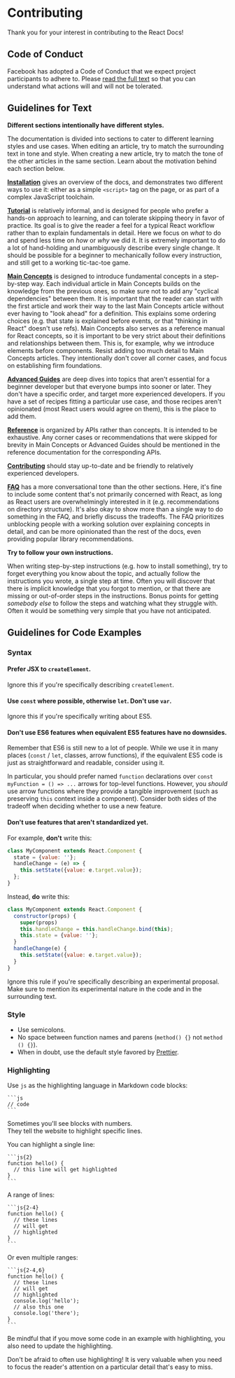 # Contributing

Thank you for your interest in contributing to the React Docs!

## Code of Conduct

Facebook has adopted a Code of Conduct that we expect project
participants to adhere to. Please [read the full text](https://reactjs.org/docs/code-of-conduct.html)
so that you can understand what actions will and will not be tolerated.

## Guidelines for Text

**Different sections intentionally have different styles.**

The documentation is divided into sections to cater to different learning styles and use cases. When editing an article, try to match the surrounding text in tone and style. When creating a new article, try to match the tone of the other articles in the same section. Learn about the motivation behind each section below.

**[Installation](https://reactjs.org/docs/getting-started.html)** gives an overview of the docs, and demonstrates two different ways to use it: either as a simple `<script>` tag on the page, or as part of a complex JavaScript toolchain.

**[Tutorial](https://reactjs.org/tutorial/tutorial.html)** is relatively informal, and is designed for people who prefer a hands-on approach to learning, and can tolerate skipping theory in favor of practice. Its goal is to give the reader a feel for a typical React workflow rather than to explain fundamentals in detail. Here we focus on *what* to do and spend less time on *how* or *why* we did it. It is extremely important to do a lot of hand-holding and unambiguously describe every single change. It should be possible for a beginner to mechanically follow every instruction, and still get to a working tic-tac-toe game.

**[Main Concepts](https://reactjs.org/docs/hello-world.html)** is designed to introduce fundamental concepts in a step-by-step way. Each individual article in Main Concepts builds on the knowledge from the previous ones, so make sure not to add any "cyclical dependencies" between them. It is important that the reader can start with the first article and work their way to the last Main Concepts article without ever having to "look ahead" for a definition. This explains some ordering choices (e.g. that state is explained before events, or that "thinking in React" doesn't use refs). Main Concepts also serves as a reference manual for React concepts, so it is important to be very strict about their definitions and relationships between them. This is, for example, why we introduce elements before components. Resist adding too much detail to Main Concepts articles. They intentionally don't cover all corner cases, and focus on establishing firm foundations.

**[Advanced Guides](https://reactjs.org/docs/jsx-in-depth.html)** are deep dives into topics that aren't essential for a beginner developer but that everyone bumps into sooner or later. They don't have a specific order, and target more experienced developers. If you have a set of recipes fitting a particular use case, and those recipes aren't opinionated (most React users would agree on them), this is the place to add them.

**[Reference](https://reactjs.org/docs/react-api.html)** is organized by APIs rather than concepts. It is intended to be exhaustive. Any corner cases or recommendations that were skipped for brevity in Main Concepts or Advanced Guides should be mentioned in the reference documentation for the corresponding APIs.

**[Contributing](https://reactjs.org/docs/how-to-contribute.html)** should stay up-to-date and be friendly to relatively experienced developers.

**[FAQ](https://reactjs.org/docs/faq-ajax.html)** has a more conversational tone than the other sections. Here, it's fine to include some content that's not primarily concerned with React, as long as React users are overwhelmingly interested in it (e.g. recommendations on directory structure). It's also okay to show more than a single way to do something in the FAQ, and briefly discuss the tradeoffs. The FAQ prioritizes unblocking people with a working solution over explaining concepts in detail, and can be more opinionated than the rest of the docs, even providing popular library recommendations.

**Try to follow your own instructions.**

When writing step-by-step instructions (e.g. how to install something), try to forget everything you know about the topic, and actually follow the instructions you wrote, a single step at time. Often you will discover that there is implicit knowledge that you forgot to mention, or that there are missing or out-of-order steps in the instructions. Bonus points for getting *somebody else* to follow the steps and watching what they struggle with. Often it would be something very simple that you have not anticipated.

## Guidelines for Code Examples

### Syntax

#### Prefer JSX to `createElement`.

Ignore this if you're specifically describing `createElement`.

#### Use `const` where possible, otherwise `let`. Don't use `var`.

Ignore this if you're specifically writing about ES5.

#### Don't use ES6 features when equivalent ES5 features have no downsides.

Remember that ES6 is still new to a lot of people. While we use it in many places (`const` / `let`, classes, arrow functions), if the equivalent ES5 code is just as straightforward and readable, consider using it.

In particular, you should prefer named `function` declarations over `const myFunction = () => ...` arrows for top-level functions. However, you *should* use arrow functions where they provide a tangible improvement (such as preserving `this` context inside a component). Consider both sides of the tradeoff when deciding whether to use a new feature.

#### Don't use features that aren't standardized yet.

For example, **don't** write this:

```js
class MyComponent extends React.Component {
  state = {value: ''};
  handleChange = (e) => {
    this.setState({value: e.target.value});
  };
}
```

Instead, **do** write this:

```js
class MyComponent extends React.Component {
  constructor(props) {
    super(props)
    this.handleChange = this.handleChange.bind(this);
    this.state = {value: ''};
  }
  handleChange(e) {
    this.setState({value: e.target.value});
  }
}
```

Ignore this rule if you're specifically describing an experimental proposal. Make sure to mention its experimental nature in the code and in the surrounding text.

### Style

- Use semicolons.
- No space between function names and parens (`method() {}` not `method () {}`).
- When in doubt, use the default style favored by [Prettier](https://prettier.io/playground/).

### Highlighting

Use `js` as the highlighting language in Markdown code blocks:

````
```js
// code
```
````

Sometimes you'll see blocks with numbers.  
They tell the website to highlight specific lines.

You can highlight a single line:

````
```js{2}
function hello() {
  // this line will get highlighted
}
```
````

A range of lines:

````
```js{2-4}
function hello() {
  // these lines
  // will get
  // highlighted
}
```
````

Or even multiple ranges:

````
```js{2-4,6}
function hello() {
  // these lines
  // will get
  // highlighted
  console.log('hello');
  // also this one
  console.log('there');
}
```
````

Be mindful that if you move some code in an example with highlighting, you also need to update the highlighting.

Don't be afraid to often use highlighting! It is very valuable when you need to focus the reader's attention on a particular detail that's easy to miss.
